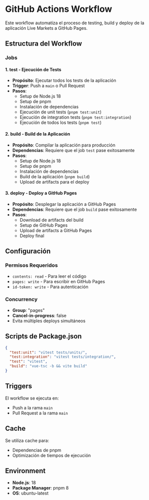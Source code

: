 # GitHub Actions Workflow

Este workflow automatiza el proceso de testing, build y deploy de la aplicación Live Markets a GitHub Pages.

## Estructura del Workflow

### Jobs

#### 1. **test** - Ejecución de Tests
- **Propósito**: Ejecutar todos los tests de la aplicación
- **Trigger**: Push a `main` o Pull Request
- **Pasos**:
  - Setup de Node.js 18
  - Setup de pnpm
  - Instalación de dependencias
  - Ejecución de unit tests (`pnpm test:unit`)
  - Ejecución de integration tests (`pnpm test:integration`)
  - Ejecución de todos los tests (`pnpm test`)

#### 2. **build** - Build de la Aplicación
- **Propósito**: Compilar la aplicación para producción
- **Dependencias**: Requiere que el job `test` pase exitosamente
- **Pasos**:
  - Setup de Node.js 18
  - Setup de pnpm
  - Instalación de dependencias
  - Build de la aplicación (`pnpm build`)
  - Upload de artifacts para el deploy

#### 3. **deploy** - Deploy a GitHub Pages
- **Propósito**: Desplegar la aplicación a GitHub Pages
- **Dependencias**: Requiere que el job `build` pase exitosamente
- **Pasos**:
  - Download de artifacts del build
  - Setup de GitHub Pages
  - Upload de artifacts a GitHub Pages
  - Deploy final

## Configuración

### Permisos Requeridos
- `contents: read` - Para leer el código
- `pages: write` - Para escribir en GitHub Pages
- `id-token: write` - Para autenticación

### Concurrency
- **Group**: "pages"
- **Cancel-in-progress**: false
- Evita múltiples deploys simultáneos

## Scripts de Package.json

```json
{
  "test:unit": "vitest tests/units/",
  "test:integration": "vitest tests/integration/",
  "test": "vitest",
  "build": "vue-tsc -b && vite build"
}
```

## Triggers

El workflow se ejecuta en:
- Push a la rama `main`
- Pull Request a la rama `main`

## Cache

Se utiliza cache para:
- Dependencias de pnpm
- Optimización de tiempos de ejecución

## Environment

- **Node.js**: 18
- **Package Manager**: pnpm 8
- **OS**: ubuntu-latest 